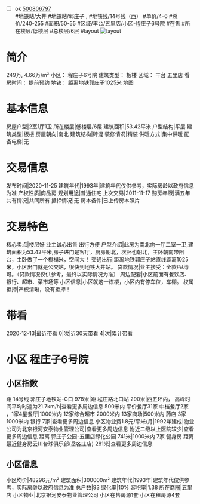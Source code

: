 - [ ] ok [500806797](https://bj.5i5j.com/ershoufang/500806797.html)  
 #地铁站/大井 #地铁站/郭庄子 ,  #地铁线/14号线（西）
#单价/4-6 #总价/240-255 #面积/50-55   #区域/丰台/五里店/小区-程庄子6号院 #在售 #所在楼层/低楼层 #总楼层/6层 #layout 
![layout](http://image2a.5i5j.com/scm/HOUSE_CUSTOMER/a78eb65756cc450ca5c9cf796b29adef.jpg_P5.jpg) 
# 简介 
 249万,  4.66万/m² 
小区： 程庄子6号院
建筑类型： 板楼
区域： 丰台 五里店
看房时间： 提前预约
地铁： 距离地铁郭庄子1025米 地图
# 基本信息 
 房屋户型|2室1厅1卫
所在楼层|低楼层/6层
建筑面积|53.42平米
户型结构|平层
建筑类型|板楼
房屋朝向|南北
建筑结构|砖混
装修情况|精装
供暖方式|集中供暖
配备电梯|无
# 交易信息 
 发布时间|2020-11-25
建筑年代|1993年|建筑年代仅供参考，实际房龄以政府信息为准
产权性质|商品房
规划用途|普通住宅
上次交易|2011-11-17
购房年限|满五年
共有情况|共同所有
抵押情况|无
房本备件|已上传房本照片
# 交易特色 
 核心卖点|楼层好 业主诚心出售 出行方便
户型介绍|此房为南北向一厅二室一卫,建筑面积为53.42平米,房子进门是客厅，厨房朝北，次卧也朝北，主卧朝南带阳台，主卧做了一个榻榻米，空间大！
交通出行|距离地铁郭庄子站直线距离1025米，小区出门就是公交站，很快到地铁大井站。
贷款情况|业主接受：全款##均可。（贷款情况仅供参考，最终以实际情况为准）
周边配套|小区前面有餐饮店、银行、超市、菜市场等
小区信息|小区就这一栋楼，小区内有停车位，车棚。
权属抵押|产权清晰，没有抵押！
# 带看 
 2020-12-13|最近带看	 0|次|近30天带看	 4|次|累计带看
# 小区 程庄子6号院
## 小区指数 
 距 14号线 郭庄子地铁站-C口 978米|距 程庄路北口站 290米|西五环内， 高峰时间平均时速为21.7km/h|查看更多周边信息
500米内 平价餐厅31家
中档餐厅2家 ，1家4星餐厅|1000米内 12家综合超市
2000米内 13家商场|500米内 药店 3家
1000米内 银行 7家|查看更多周边信息
小区物业费1.8元/平米/月|1992年建成|物业公司为北京银河安泰物业管理公司|查看更多周边信息
附近二级以上医院较少|查看更多周边信息
距离 郭庄子公园-五里店绿化公园 741米|1000米内 7家 健身房
距离最近健身房云川台球俱乐部(岳各庄店) 281米|查看更多周边信息
## 小区信息 
 小区均价|48296元/m²
建筑面积|300000m²
建筑年代|1993年|建筑年代仅供参考，实际房龄以政府信息为准
总户数|93
绿化率|10%
容积率|1.38
所在商圈|五里店
小区物业|北京银河安泰物业管理公司
小区在售房源1套
小区在租房源4套

